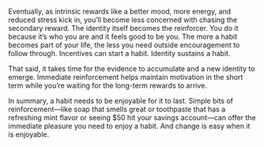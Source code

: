 Eventually, as intrinsic rewards like a better mood, more energy,
and reduced stress kick in, you’ll become less concerned with chasing
the secondary reward. The identity itself becomes the reinforcer. You
do it because it’s who you are and it feels good to be you. The more a
habit becomes part of your life, the less you need outside
encouragement to follow through. Incentives can start a habit. Identity
sustains a habit.

That said, it takes time for the evidence to accumulate and a new
identity to emerge. Immediate reinforcement helps maintain
motivation in the short term while you’re waiting for the long-term
rewards to arrive.

In summary, a habit needs to be enjoyable for it to last. Simple bits
of reinforcement—like soap that smells great or toothpaste that has a
refreshing mint flavor or seeing $50 hit your savings account—can
offer the immediate pleasure you need to enjoy a habit. And change is
easy when it is enjoyable.